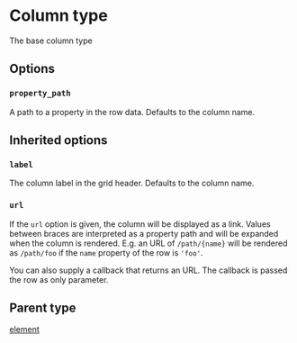 Column type
===========

The base column type

## Options

### `property_path`

A path to a property in the row data. Defaults to the column name.

## Inherited options

### `label`

The column label in the grid header. Defaults to the column name.

### `url`

If the `url` option is given, the column will be displayed as a link. Values between braces are interpreted
as a property path and will be expanded when the column is rendered. E.g. an URL of `/path/{name}` will
be rendered as `/path/foo` if the `name` property of the row is `'foo'`.

You can also supply a callback that returns an URL. The callback is passed the row as only parameter.

## Parent type

[element](element.md)
